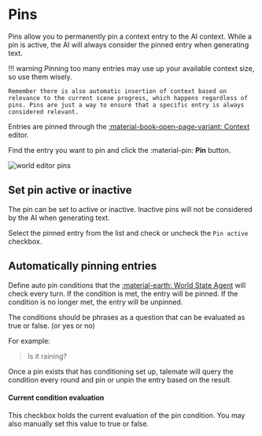 # Pins

Pins allow you to permanently pin a context entry to the AI context. While a pin is active, the AI will always consider the pinned entry when generating text.  

!!! warning
    Pinning too many entries may use up your available context size, so use them wisely.

    Remember there is also automatic insertion of context based on relevance to the current scene progress, which happens regardless of pins. Pins are just a way to ensure that a specific entry is always considered relevant.

Entries are pinned through the [:material-book-open-page-variant: Context](/talemate/user-guide/world-editor/context-db) editor.

Find the entry you want to pin and click the :material-pin: **Pin** button.

![world editor pins](/talemate/img/0.26.0/world-editor-pins.png)

## Set pin active or inactive

The pin can be set to active or inactive. Inactive pins will not be considered by the AI when generating text.

Select the pinned entry from the list and check or uncheck the `Pin active` checkbox.

## Automatically pinning entries

Define auto pin conditions that the [:material-earth: World State Agent](/talemate/user-guide/agents/world-state/settings/#update-conditional-context-pins) will check every turn. If the condition is met, the entry will be pinned. If the condition is no longer met, the entry will be unpinned.

The conditions should be phrases as a question that can be evaluated as true or false. (or yes or no)

For example:

> Is it raining?

Once a pin exists that has conditioning set up, talemate will query the condition every round and pin or unpin the entry based on the result.

#### Current condition evaluation

This checkbox holds the current evaluation of the pin condition. You may also manually set this value to true or false.